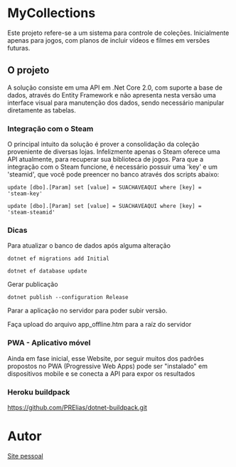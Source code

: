 # MyCollections

Este projeto refere-se a um sistema para controle de coleções. Inicialmente apenas para jogos, com planos de incluir vídeos e filmes em versões futuras.

## O projeto

A solução consiste em uma API em .Net Core 2.0, com suporte a base de dados, através do Entity Framework e não apresenta nesta versão uma interface visual para manutenção dos dados, sendo necessário manipular diretamente as tabelas.

### Integração com o Steam

O principal intuito da solução é prover a consolidação da coleção proveniente de diversas lojas. Infelizmente apenas o Steam oferece uma API atualmente, para recuperar sua biblioteca de jogos. Para que a integração com o Steam funcione, é necessário possuir uma 'key' e um 'steamid', que você pode preencer no banco através dos scripts abaixo:

<code>update [dbo].[Param] set [value] = SUACHAVEAQUI where [key] = 'steam-key'</code>

<code>update [dbo].[Param] set [value] = SUACHAVEAQUI where [key] = 'steam-steamid'</code>

### Dicas

Para atualizar o banco de dados após alguma alteração

<code>dotnet ef migrations add Initial</code>

<code>dotnet ef database update</code>

Gerar publicação

<code>dotnet publish --configuration Release</code>

Parar a aplicação no servidor para poder subir versão.

Faça upload do arquivo app_offline.htm para a raíz do servidor

### PWA - Aplicativo móvel

Ainda em fase inicial, esse Website, por seguir muitos dos padrões propostos no PWA (Progressive Web Apps) pode ser "instalado" em dispositivos mobile e se conecta a API para expor os resultados

### Heroku buildpack
https://github.com/PRElias/dotnet-buildpack.git


# Autor

[Site pessoal](http://paulorobertoelias.com.br)
